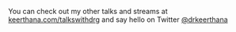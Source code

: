  You can check out my other talks and streams at [keerthana.com/talkswithdrg](https://keerthana.com/talkswithdrg) and say hello on Twitter [@drkeerthana](https://twitter.com/keerthana)
